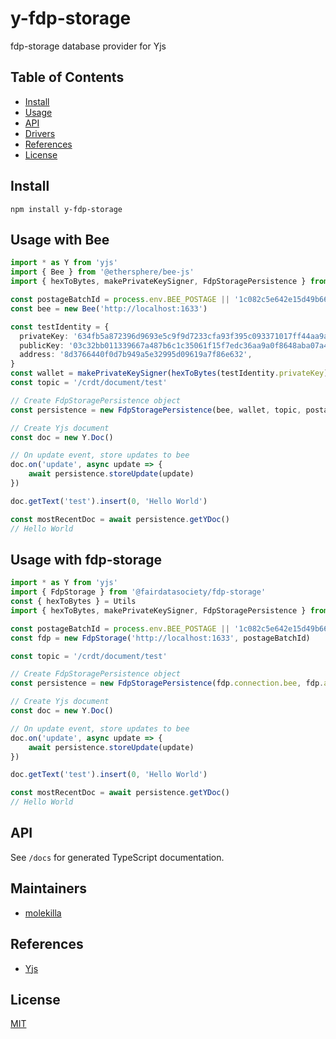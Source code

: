 # y-fdp-storage
fdp-storage database provider for Yjs

## Table of Contents

- [Install](#install)
- [Usage](#usage)
- [API](#api)
- [Drivers](#drivers)
- [References](#references)
- [License](#license)

## Install

`npm install y-fdp-storage`

## Usage with Bee
```typescript
import * as Y from 'yjs'
import { Bee } from '@ethersphere/bee-js'
import { hexToBytes, makePrivateKeySigner, FdpStoragePersistence } from 'y-fdp-storage'

const postageBatchId = process.env.BEE_POSTAGE || '1c082c5e642e15d49b6689f5437c2eb9e6aa9c546a8ed1d11d0024b043bca371'
const bee = new Bee('http://localhost:1633')

const testIdentity = {
  privateKey: '634fb5a872396d9693e5c9f9d7233cfa93f395c093371017ff44aa9ae6564cdd',
  publicKey: '03c32bb011339667a487b6c1c35061f15f7edc36aa9a0f8648aba07a4b8bd741b4',
  address: '8d3766440f0d7b949a5e32995d09619a7f86e632',
}
const wallet = makePrivateKeySigner(hexToBytes(testIdentity.privateKey))
const topic = '/crdt/document/test'

// Create FdpStoragePersistence object
const persistence = new FdpStoragePersistence(bee, wallet, topic, postageBatchId)

// Create Yjs document
const doc = new Y.Doc()

// On update event, store updates to bee
doc.on('update', async update => {
    await persistence.storeUpdate(update)
})

doc.getText('test').insert(0, 'Hello World')

const mostRecentDoc = await persistence.getYDoc()
// Hello World
```


## Usage with fdp-storage
```typescript
import * as Y from 'yjs'
import { FdpStorage } from '@fairdatasociety/fdp-storage'
const { hexToBytes } = Utils
import { hexToBytes, makePrivateKeySigner, FdpStoragePersistence } from 'y-fdp-storage'

const postageBatchId = process.env.BEE_POSTAGE || '1c082c5e642e15d49b6689f5437c2eb9e6aa9c546a8ed1d11d0024b043bca371'
const fdp = new FdpStorage('http://localhost:1633', postageBatchId)

const topic = '/crdt/document/test'

// Create FdpStoragePersistence object
const persistence = new FdpStoragePersistence(fdp.connection.bee, fdp.account.wallet, topic, fdp.connection.postageBatchId)

// Create Yjs document
const doc = new Y.Doc()

// On update event, store updates to bee
doc.on('update', async update => {
    await persistence.storeUpdate(update)
})

doc.getText('test').insert(0, 'Hello World')

const mostRecentDoc = await persistence.getYDoc()
// Hello World
```

## API

See `/docs` for generated TypeScript documentation.

## Maintainers

- [molekilla](https://github.com/molekilla)

## References

- [Yjs](https://docs.yjs.dev/)

## License


[MIT](./LICENSE)
